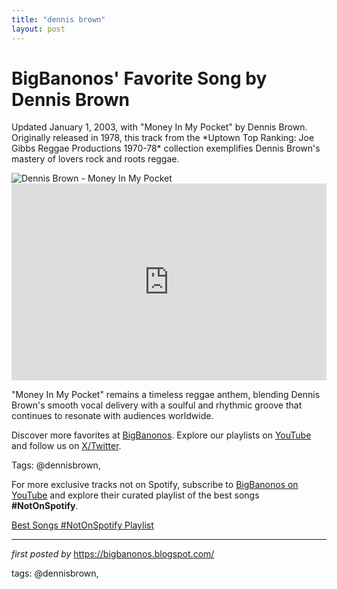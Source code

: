 ```yaml
---
title: "dennis brown"
layout: post
---
```

<!-- Post Title -->
<h1 >BigBanonos' Favorite Song by Dennis Brown</h1> <!-- Introductory Text -->
<p >Updated January 1, 2003, with "Money In My Pocket" by Dennis Brown. Originally released in 1978, this track from the *Uptown Top Ranking: Joe Gibbs Reggae Productions 1970-78* collection exemplifies Dennis Brown's mastery of lovers rock and roots reggae.</p> <!-- Featured Image -->
<div > <img src="https://i.redd.it/brwar1hxlw9d1.jpeg" alt="Dennis Brown - Money In My Pocket" />
</div> <!-- YouTube Video Embed -->
<div > <iframe width="100%" height="315" src="https://www.youtube.com/embed/O1VbRLBY6vA" title="Money In My Pocket - Dennis Brown (1978 version) (official audio)" frameborder="0" allow="accelerometer; autoplay; clipboard-write; encrypted-media; gyroscope; picture-in-picture; web-share" referrerpolicy="strict-origin-when-cross-origin" allowfullscreen></iframe>
</div> <!-- Song Information -->
<div > <p>"Money In My Pocket" remains a timeless reggae anthem, blending Dennis Brown's smooth vocal delivery with a soulful and rhythmic groove that continues to resonate with audiences worldwide.</p>
</div> <!-- Footer Links -->
<div > <p>Discover more favorites at <a href="https://bigbanonos.blogspot.com/" target="_blank">BigBanonos</a>. Explore our playlists on <a href="https://www.youtube.com/@BigBanonos" target="_blank">YouTube</a> and follow us on <a href="https://x.com/bigbanonos" target="_blank">X/Twitter</a>.</p>
</div> <!-- Tags -->
<p >Tags: @dennisbrown,</p>


<!--Subscribe and Playlist Links-->
<div>
    <p>For more exclusive tracks not on Spotify, subscribe to <a href="https://www.youtube.com/@BigBanonos" target="_blank">BigBanonos on YouTube</a> and explore their curated playlist of the best songs <strong>#NotOnSpotify</strong>.</p>
    <p><a href="https://www.youtube.com/playlist?list=PLtuNtuTatqI0kFahUCbtbfenC_ET5O_tr" target="_blank">Best Songs #NotOnSpotify Playlist<br /></a></p></div>

<hr />

<p><em>first posted by</em> <a href="https://bigbanonos.blogspot.com/" rel="noopener" target="_new">https://bigbanonos.blogspot.com/</a></p>

<p>tags: @dennisbrown,</p>
